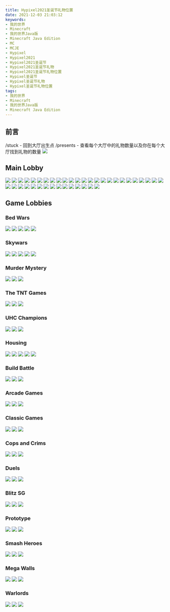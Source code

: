 ```yaml
---
title: Hypixel2021圣诞节礼物位置
date: 2021-12-03 21:03:12
keywords:
- 我的世界
- Minecraft
- 我的世界Java版
- Minecraft Java Edition
- MC
- MCJE
- Hypixel
- Hypixel2021
- Hypixel2021圣诞节
- Hypixel2021圣诞节礼物
- Hypixel2021圣诞节礼物位置
- Hypixel圣诞节
- Hypixel圣诞节礼物
- Hypixel圣诞节礼物位置
tags:
- 我的世界
- Minecraft
- 我的世界Java版
- Minecraft Java Edition
---
```


## 前言
/stuck - 回到大厅出生点
/presents - 查看每个大厅中的礼物数量以及你在每个大厅找到礼物的数量
![](http://cdn.xyz8848.cf/img/blog/9/1.png)

## Main Lobby
![](http://cdn.xyz8848.cf/img/blog/9/2.png)
![](http://cdn.xyz8848.cf/img/blog/9/3.png)
![](http://cdn.xyz8848.cf/img/blog/9/4.png)
![](http://cdn.xyz8848.cf/img/blog/9/5.png)
![](http://cdn.xyz8848.cf/img/blog/9/6.png)
![](http://cdn.xyz8848.cf/img/blog/9/7.png)
![](http://cdn.xyz8848.cf/img/blog/9/8.png)
![](http://cdn.xyz8848.cf/img/blog/9/9.png)
![](http://cdn.xyz8848.cf/img/blog/9/10.png)
![](http://cdn.xyz8848.cf/img/blog/9/11.png)
![](http://cdn.xyz8848.cf/img/blog/9/12.png)
![](http://cdn.xyz8848.cf/img/blog/9/13.png)
![](http://cdn.xyz8848.cf/img/blog/9/14.png)
![](http://cdn.xyz8848.cf/img/blog/9/15.png)
![](http://cdn.xyz8848.cf/img/blog/9/16.png)
![](http://cdn.xyz8848.cf/img/blog/9/17.png)
![](http://cdn.xyz8848.cf/img/blog/9/18.png)
![](http://cdn.xyz8848.cf/img/blog/9/19.png)
![](http://cdn.xyz8848.cf/img/blog/9/20.png)
![](http://cdn.xyz8848.cf/img/blog/9/21.png)
![](http://cdn.xyz8848.cf/img/blog/9/22.png)
![](http://cdn.xyz8848.cf/img/blog/9/23.png)
![](http://cdn.xyz8848.cf/img/blog/9/24.png)
![](http://cdn.xyz8848.cf/img/blog/9/25.png)
![](http://cdn.xyz8848.cf/img/blog/9/26.png)
![](http://cdn.xyz8848.cf/img/blog/9/27.png)
![](http://cdn.xyz8848.cf/img/blog/9/28.png)
![](http://cdn.xyz8848.cf/img/blog/9/29.png)
![](http://cdn.xyz8848.cf/img/blog/9/30.png)
![](http://cdn.xyz8848.cf/img/blog/9/31.png)
![](http://cdn.xyz8848.cf/img/blog/9/32.png)
![](http://cdn.xyz8848.cf/img/blog/9/33.png)
![](http://cdn.xyz8848.cf/img/blog/9/34.png)
![](http://cdn.xyz8848.cf/img/blog/9/35.png)
![](http://cdn.xyz8848.cf/img/blog/9/36.png)
![](http://cdn.xyz8848.cf/img/blog/9/37.png)
![](http://cdn.xyz8848.cf/img/blog/9/38.png)
![](http://cdn.xyz8848.cf/img/blog/9/39.png)
![](http://cdn.xyz8848.cf/img/blog/9/40.png)
![](http://cdn.xyz8848.cf/img/blog/9/41.png)

## Game Lobbies
### Bed Wars
![](http://cdn.xyz8848.cf/img/blog/9/42.png)
![](http://cdn.xyz8848.cf/img/blog/9/43.png)
![](http://cdn.xyz8848.cf/img/blog/9/44.png)
![](http://cdn.xyz8848.cf/img/blog/9/45.png)
![](http://cdn.xyz8848.cf/img/blog/9/46.png)

### Skywars
![](http://cdn.xyz8848.cf/img/blog/9/47.png)
![](http://cdn.xyz8848.cf/img/blog/9/48.png)
![](http://cdn.xyz8848.cf/img/blog/9/49.png)
![](http://cdn.xyz8848.cf/img/blog/9/50.png)
![](http://cdn.xyz8848.cf/img/blog/9/51.png)

### Murder Mystery
![](http://cdn.xyz8848.cf/img/blog/9/52.png)
![](http://cdn.xyz8848.cf/img/blog/9/53.png)
![](http://cdn.xyz8848.cf/img/blog/9/54.png)

### The TNT Games
![](http://cdn.xyz8848.cf/img/blog/9/55.png)
![](http://cdn.xyz8848.cf/img/blog/9/56.png)
![](http://cdn.xyz8848.cf/img/blog/9/57.png)

### UHC Champions
![](http://cdn.xyz8848.cf/img/blog/9/58.png)
![](http://cdn.xyz8848.cf/img/blog/9/59.png)
![](http://cdn.xyz8848.cf/img/blog/9/60.png)

### Housing
![](http://cdn.xyz8848.cf/img/blog/9/61.png)
![](http://cdn.xyz8848.cf/img/blog/9/62.png)
![](http://cdn.xyz8848.cf/img/blog/9/63.png)
![](http://cdn.xyz8848.cf/img/blog/9/64.png)
![](http://cdn.xyz8848.cf/img/blog/9/65.png)

### Build Battle
![](http://cdn.xyz8848.cf/img/blog/9/66.png)
![](http://cdn.xyz8848.cf/img/blog/9/67.png)
![](http://cdn.xyz8848.cf/img/blog/9/68.png)

### Arcade Games
![](http://cdn.xyz8848.cf/img/blog/9/69.png)
![](http://cdn.xyz8848.cf/img/blog/9/70.png)
![](http://cdn.xyz8848.cf/img/blog/9/71.png)

### Classic Games
![](http://cdn.xyz8848.cf/img/blog/9/72.png)
![](http://cdn.xyz8848.cf/img/blog/9/73.png)
![](http://cdn.xyz8848.cf/img/blog/9/74.png)

### Cops and Crims
![](http://cdn.xyz8848.cf/img/blog/9/75.png)
![](http://cdn.xyz8848.cf/img/blog/9/76.png)
![](http://cdn.xyz8848.cf/img/blog/9/77.png)

### Duels
![](http://cdn.xyz8848.cf/img/blog/9/78.png)
![](http://cdn.xyz8848.cf/img/blog/9/79.png)
![](http://cdn.xyz8848.cf/img/blog/9/80.png)

### Blitz SG
![](http://cdn.xyz8848.cf/img/blog/9/81.png)
![](http://cdn.xyz8848.cf/img/blog/9/82.png)
![](http://cdn.xyz8848.cf/img/blog/9/83.png)

### Prototype
![](http://cdn.xyz8848.cf/img/blog/9/84.png)
![](http://cdn.xyz8848.cf/img/blog/9/85.png)
![](http://cdn.xyz8848.cf/img/blog/9/86.png)

### Smash Heroes
![](http://cdn.xyz8848.cf/img/blog/9/87.png)
![](http://cdn.xyz8848.cf/img/blog/9/88.png)
![](http://cdn.xyz8848.cf/img/blog/9/89.png)

### Mega Walls
![](http://cdn.xyz8848.cf/img/blog/9/90.png)
![](http://cdn.xyz8848.cf/img/blog/9/91.png)
![](http://cdn.xyz8848.cf/img/blog/9/92.png)

### Warlords
![](http://cdn.xyz8848.cf/img/blog/9/93.png)
![](http://cdn.xyz8848.cf/img/blog/9/94.png)
![](http://cdn.xyz8848.cf/img/blog/9/95.png)

<script src="https://giscus.app/client.js"
        data-repo="xyz8848/Blog"
        data-repo-id="R_kgDOHHONxA"
        data-category="General"
        data-category-id="DIC_kwDOHHONxM4CPUS_"
        data-mapping="pathname"
        data-reactions-enabled="1"
        data-emit-metadata="0"
        data-input-position="top"
        data-theme="light"
        data-lang="zh-CN"
        crossorigin="anonymous"
        async>
</script>
